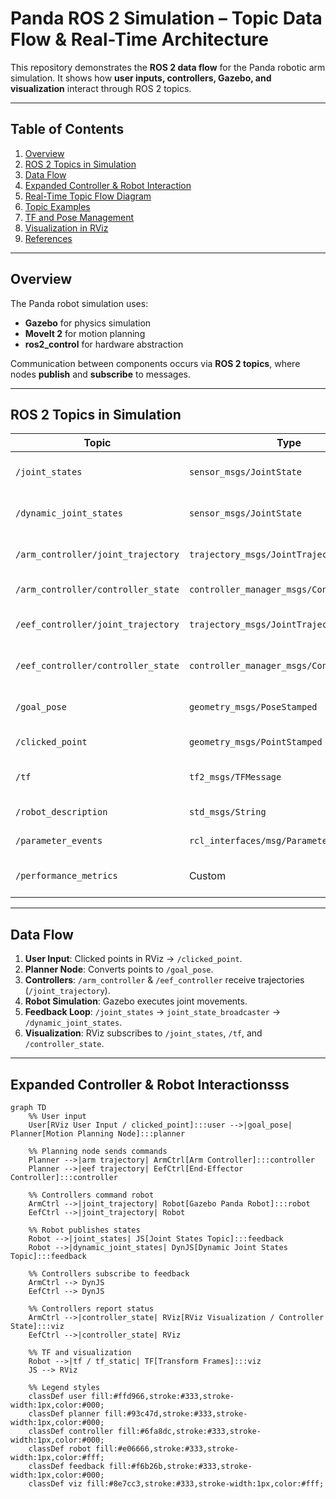 # Panda ROS 2 Simulation – Topic Data Flow & Real-Time Architecture

This repository demonstrates the **ROS 2 data flow** for the Panda robotic arm simulation. It shows how **user inputs, controllers, Gazebo, and visualization** interact through ROS 2 topics.

---

## Table of Contents

1. [Overview](#overview)  
2. [ROS 2 Topics in Simulation](#ros-2-topics-in-simulation)  
3. [Data Flow](#data-flow)  
4. [Expanded Controller & Robot Interaction](#expanded-controller--robot-interaction)  
5. [Real-Time Topic Flow Diagram](#real-time-topic-flow-diagram)  
6. [Topic Examples](#topic-examples)  
7. [TF and Pose Management](#tf-and-pose-management)  
8. [Visualization in RViz](#visualization-in-rviz)  
9. [References](#references)  

---

## Overview

The Panda robot simulation uses:  

- **Gazebo** for physics simulation  
- **MoveIt 2** for motion planning  
- **ros2_control** for hardware abstraction  

Communication between components occurs via **ROS 2 topics**, where nodes **publish** and **subscribe** to messages.

---

## ROS 2 Topics in Simulation

| Topic | Type | Description |
|-------|------|-------------|
| `/joint_states` | `sensor_msgs/JointState` | Current joint angles of the robot |
| `/dynamic_joint_states` | `sensor_msgs/JointState` | Updated joint states from controllers |
| `/arm_controller/joint_trajectory` | `trajectory_msgs/JointTrajectory` | Trajectory commands for arm controller |
| `/arm_controller/controller_state` | `controller_manager_msgs/ControllerState` | State of arm controller |
| `/eef_controller/joint_trajectory` | `trajectory_msgs/JointTrajectory` | Trajectory commands for end-effector |
| `/eef_controller/controller_state` | `controller_manager_msgs/ControllerState` | State of end-effector controller |
| `/goal_pose` | `geometry_msgs/PoseStamped` | Target pose for motion planning |
| `/clicked_point` | `geometry_msgs/PointStamped` | RViz user-selected point |
| `/tf` | `tf2_msgs/TFMessage` | Transformation frames for robot links |
| `/robot_description` | `std_msgs/String` | URDF of the robot |
| `/parameter_events` | `rcl_interfaces/msg/ParameterEvent` | Parameter updates |
| `/performance_metrics` | Custom | Controller performance monitoring |

---

## Data Flow

1. **User Input**: Clicked points in RViz → `/clicked_point`.  
2. **Planner Node**: Converts points to `/goal_pose`.  
3. **Controllers**: `/arm_controller` & `/eef_controller` receive trajectories (`/joint_trajectory`).  
4. **Robot Simulation**: Gazebo executes joint movements.  
5. **Feedback Loop**: `/joint_states` → `joint_state_broadcaster` → `/dynamic_joint_states`.  
6. **Visualization**: RViz subscribes to `/joint_states`, `/tf`, and `/controller_state`.

---

## Expanded Controller & Robot Interactionsss

```mermaid
graph TD
    %% User input
    User[RViz User Input / clicked_point]:::user -->|goal_pose| Planner[Motion Planning Node]:::planner

    %% Planning node sends commands
    Planner -->|arm trajectory| ArmCtrl[Arm Controller]:::controller
    Planner -->|eef trajectory| EefCtrl[End-Effector Controller]:::controller

    %% Controllers command robot
    ArmCtrl -->|joint_trajectory| Robot[Gazebo Panda Robot]:::robot
    EefCtrl -->|joint_trajectory| Robot

    %% Robot publishes states
    Robot -->|joint_states| JS[Joint States Topic]:::feedback
    Robot -->|dynamic_joint_states| DynJS[Dynamic Joint States Topic]:::feedback

    %% Controllers subscribe to feedback
    ArmCtrl --> DynJS
    EefCtrl --> DynJS

    %% Controllers report status
    ArmCtrl -->|controller_state| RViz[RViz Visualization / Controller State]:::viz
    EefCtrl -->|controller_state| RViz

    %% TF and visualization
    Robot -->|tf / tf_static| TF[Transform Frames]:::viz
    JS --> RViz

    %% Legend styles
    classDef user fill:#ffd966,stroke:#333,stroke-width:1px,color:#000;
    classDef planner fill:#93c47d,stroke:#333,stroke-width:1px,color:#000;
    classDef controller fill:#6fa8dc,stroke:#333,stroke-width:1px,color:#000;
    classDef robot fill:#e06666,stroke:#333,stroke-width:1px,color:#fff;
    classDef feedback fill:#f6b26b,stroke:#333,stroke-width:1px,color:#000;
    classDef viz fill:#8e7cc3,stroke:#333,stroke-width:1px,color:#fff;
```